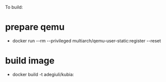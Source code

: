To build:

# prepare qemu
- docker run --rm --privileged multiarch/qemu-user-static:register --reset
# build image
- docker build -t adegiuli/kubia:<tag> 
